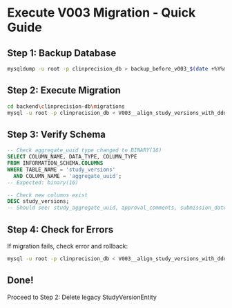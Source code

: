 # Execute V003 Migration - Quick Guide

## Step 1: Backup Database
```bash
mysqldump -u root -p clinprecision_db > backup_before_v003_$(date +%Y%m%d_%H%M%S).sql
```

## Step 2: Execute Migration
```bash
cd backend\clinprecision-db\migrations
mysql -u root -p clinprecision_db < V003__align_study_versions_with_ddd_protocol_version.sql
```

## Step 3: Verify Schema
```sql
-- Check aggregate_uuid type changed to BINARY(16)
SELECT COLUMN_NAME, DATA_TYPE, COLUMN_TYPE
FROM INFORMATION_SCHEMA.COLUMNS 
WHERE TABLE_NAME = 'study_versions'
  AND COLUMN_NAME = 'aggregate_uuid';
-- Expected: binary(16)

-- Check new columns exist
DESC study_versions;
-- Should see: study_aggregate_uuid, approval_comments, submission_date, notes, etc.
```

## Step 4: Check for Errors
If migration fails, check error and rollback:
```bash
mysql -u root -p clinprecision_db < V003__align_study_versions_with_ddd_protocol_version_ROLLBACK.sql
```

## Done!
Proceed to Step 2: Delete legacy StudyVersionEntity

